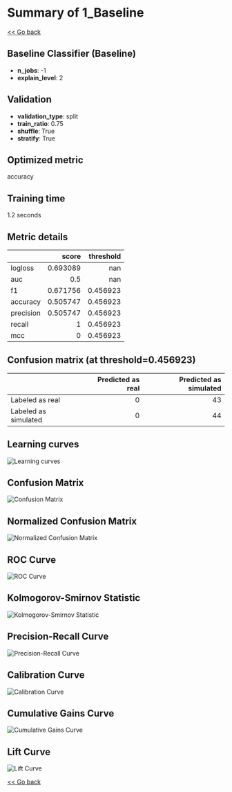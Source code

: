 # Summary of 1_Baseline

[<< Go back](../README.md)


## Baseline Classifier (Baseline)
- **n_jobs**: -1
- **explain_level**: 2

## Validation
 - **validation_type**: split
 - **train_ratio**: 0.75
 - **shuffle**: True
 - **stratify**: True

## Optimized metric
accuracy

## Training time

1.2 seconds

## Metric details
|           |    score |   threshold |
|:----------|---------:|------------:|
| logloss   | 0.693089 |  nan        |
| auc       | 0.5      |  nan        |
| f1        | 0.671756 |    0.456923 |
| accuracy  | 0.505747 |    0.456923 |
| precision | 0.505747 |    0.456923 |
| recall    | 1        |    0.456923 |
| mcc       | 0        |    0.456923 |


## Confusion matrix (at threshold=0.456923)
|                      |   Predicted as real |   Predicted as simulated |
|:---------------------|--------------------:|-------------------------:|
| Labeled as real      |                   0 |                       43 |
| Labeled as simulated |                   0 |                       44 |

## Learning curves
![Learning curves](learning_curves.png)
## Confusion Matrix

![Confusion Matrix](confusion_matrix.png)


## Normalized Confusion Matrix

![Normalized Confusion Matrix](confusion_matrix_normalized.png)


## ROC Curve

![ROC Curve](roc_curve.png)


## Kolmogorov-Smirnov Statistic

![Kolmogorov-Smirnov Statistic](ks_statistic.png)


## Precision-Recall Curve

![Precision-Recall Curve](precision_recall_curve.png)


## Calibration Curve

![Calibration Curve](calibration_curve_curve.png)


## Cumulative Gains Curve

![Cumulative Gains Curve](cumulative_gains_curve.png)


## Lift Curve

![Lift Curve](lift_curve.png)



[<< Go back](../README.md)
